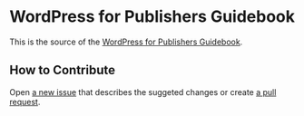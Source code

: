 # WordPress for Publishers Guidebook

This is the source of the [WordPress for Publishers Guidebook](https://wpforpublishers.com).


## How to Contribute

Open [a new issue](https://github.com/kasparsd/badad-examples/issues/new) that describes the suggeted changes or create [a pull request](https://help.github.com/articles/creating-a-pull-request/).
